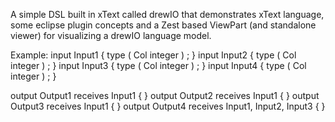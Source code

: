 A simple DSL built in xText called drewIO that demonstrates xText language, some eclipse plugin concepts and a Zest based ViewPart (and standalone viewer) for visualizing a drewIO language model.


Example:
input Input1 { type ( Col integer ) ; } 
input Input2 { type ( Col integer ) ; }
input Input3 { type ( Col integer ) ; } 
input Input4 { type ( Col integer ) ; }

output Output1 receives Input1 { } 
output Output2 receives Input1 { } 
output Output3 receives Input1 { } 
output Output4 receives Input1, Input2, Input3 { }
